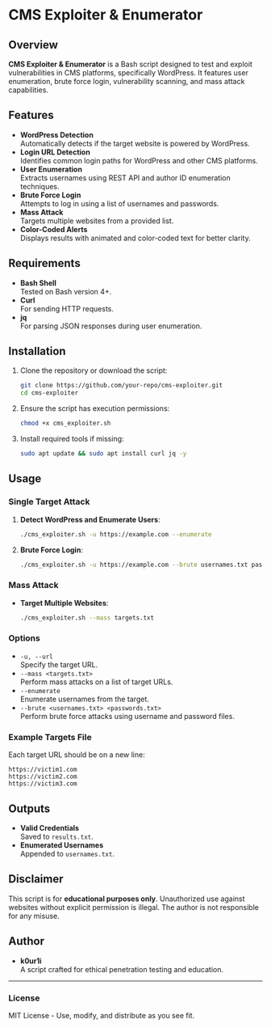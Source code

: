 
# CMS Exploiter & Enumerator

## Overview
**CMS Exploiter & Enumerator** is a Bash script designed to test and exploit vulnerabilities in CMS platforms, specifically WordPress. It features user enumeration, brute force login, vulnerability scanning, and mass attack capabilities.

## Features
- **WordPress Detection**  
  Automatically detects if the target website is powered by WordPress.
- **Login URL Detection**  
  Identifies common login paths for WordPress and other CMS platforms.
- **User Enumeration**  
  Extracts usernames using REST API and author ID enumeration techniques.
- **Brute Force Login**  
  Attempts to log in using a list of usernames and passwords.
- **Mass Attack**  
  Targets multiple websites from a provided list.
- **Color-Coded Alerts**  
  Displays results with animated and color-coded text for better clarity.

## Requirements
- **Bash Shell**  
  Tested on Bash version 4+.
- **Curl**  
  For sending HTTP requests.
- **jq**  
  For parsing JSON responses during user enumeration.

## Installation
1. Clone the repository or download the script:
   ```bash
   git clone https://github.com/your-repo/cms-exploiter.git
   cd cms-exploiter
   ```
2. Ensure the script has execution permissions:
   ```bash
   chmod +x cms_exploiter.sh
   ```
3. Install required tools if missing:
   ```bash
   sudo apt update && sudo apt install curl jq -y
   ```

## Usage
### Single Target Attack
1. **Detect WordPress and Enumerate Users**:
   ```bash
   ./cms_exploiter.sh -u https://example.com --enumerate
   ```
2. **Brute Force Login**:
   ```bash
   ./cms_exploiter.sh -u https://example.com --brute usernames.txt passwords.txt
   ```

### Mass Attack
- **Target Multiple Websites**:
  ```bash
  ./cms_exploiter.sh --mass targets.txt
  ```

### Options
- `-u, --url`  
  Specify the target URL.
- `--mass <targets.txt>`  
  Perform mass attacks on a list of target URLs.
- `--enumerate`  
  Enumerate usernames from the target.
- `--brute <usernames.txt> <passwords.txt>`  
  Perform brute force attacks using username and password files.

### Example Targets File
Each target URL should be on a new line:
```
https://victim1.com
https://victim2.com
https://victim3.com
```

## Outputs
- **Valid Credentials**  
  Saved to `results.txt`.
- **Enumerated Usernames**  
  Appended to `usernames.txt`.

## Disclaimer
This script is for **educational purposes only**. Unauthorized use against websites without explicit permission is illegal. The author is not responsible for any misuse.

## Author
- **k0ur1i**  
  A script crafted for ethical penetration testing and education.  

---

### License
MIT License - Use, modify, and distribute as you see fit.
